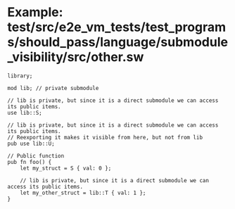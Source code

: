 # Example: test/src/e2e_vm_tests/test_programs/should_pass/language/submodule_visibility/src/other.sw

```sway
library;

mod lib; // private submodule

// lib is private, but since it is a direct submodule we can access its public items.
use lib::S;

// lib is private, but since it is a direct submodule we can access its public items.
// Reexporting it makes it visible from here, but not from lib
pub use lib::U;

// Public function
pub fn foo() {
    let my_struct = S { val: 0 };

    // lib is private, but since it is a direct submodule we can access its public items.
    let my_other_struct = lib::T { val: 1 };
}

```
